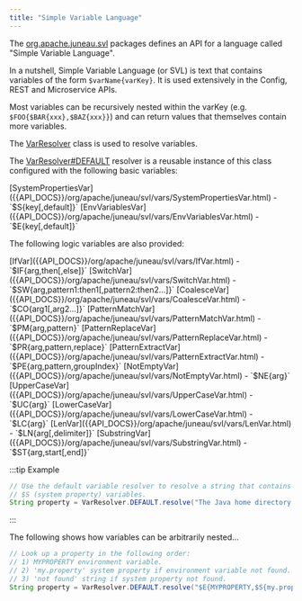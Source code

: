 ```yaml
---
title: "Simple Variable Language"
---
```


The [org.apache.juneau.svl]({{API_DOCS}}/org/apache/juneau/svl.html) packages defines an API for a language called "Simple Variable Language".

In a nutshell, Simple Variable Language (or SVL) is text that contains variables of the form `$varName{varKey}`.
It is used extensively in the Config, REST and Microservice APIs.

Most variables can be recursively nested within the varKey (e.g. `$FOO{$BAR{xxx},$BAZ{xxx}}`) and can return values that themselves contain more variables.

The [VarResolver]({{API_DOCS}}/org/apache/juneau/svl/VarResolver.html) class is used to resolve variables.

The [VarResolver#DEFAULT]({{API_DOCS}}/org/apache/juneau/svl/VarResolver.html#DEFAULT) resolver is a reusable instance of this class configured with the following basic variables:

<tree>
<java-class>[SystemPropertiesVar]({{API_DOCS}}/org/apache/juneau/svl/vars/SystemPropertiesVar.html) - `$S{key[,default]}`</java-class>  
<java-class>[EnvVariablesVar]({{API_DOCS}}/org/apache/juneau/svl/vars/EnvVariablesVar.html) - `$E{key[,default]}`</java-class>  
</tree>

The following logic variables are also provided:

<tree>
<java-class>[IfVar]({{API_DOCS}}/org/apache/juneau/svl/vars/IfVar.html) - `$IF{arg,then[,else]}`</java-class>  
<java-class>[SwitchVar]({{API_DOCS}}/org/apache/juneau/svl/vars/SwitchVar.html) - `$SW{arg,pattern1:then1[,pattern2:then2...]}`</java-class>  
<java-class>[CoalesceVar]({{API_DOCS}}/org/apache/juneau/svl/vars/CoalesceVar.html) - `$CO{arg1[,arg2...]}`</java-class>  
<java-class>[PatternMatchVar]({{API_DOCS}}/org/apache/juneau/svl/vars/PatternMatchVar.html) - `$PM{arg,pattern}`</java-class>  
<java-class>[PatternReplaceVar]({{API_DOCS}}/org/apache/juneau/svl/vars/PatternReplaceVar.html) - `$PR{arg,pattern,replace}`</java-class>  
<java-class>[PatternExtractVar]({{API_DOCS}}/org/apache/juneau/svl/vars/PatternExtractVar.html) - `$PE{arg,pattern,groupIndex}`</java-class>  
<java-class>[NotEmptyVar]({{API_DOCS}}/org/apache/juneau/svl/vars/NotEmptyVar.html) - `$NE{arg}`</java-class>  
<java-class>[UpperCaseVar]({{API_DOCS}}/org/apache/juneau/svl/vars/UpperCaseVar.html) - `$UC{arg}`</java-class>  
<java-class>[LowerCaseVar]({{API_DOCS}}/org/apache/juneau/svl/vars/LowerCaseVar.html) - `$LC{arg}`</java-class>  
<java-class>[LenVar]({{API_DOCS}}/org/apache/juneau/svl/vars/LenVar.html) - `$LN{arg[,delimiter]}`</java-class>  
<java-class>[SubstringVar]({{API_DOCS}}/org/apache/juneau/svl/vars/SubstringVar.html) - `$ST{arg,start[,end]}`</java-class>  
</tree>

:::tip Example

```java
// Use the default variable resolver to resolve a string that contains
// $S (system property) variables.
String property = VarResolver.DEFAULT.resolve("The Java home directory is $S{java.home}");
```

:::

The following shows how variables can be arbitrarily nested...

```java
// Look up a property in the following order:
// 1) MYPROPERTY environment variable.
// 2) 'my.property' system property if environment variable not found.
// 3) 'not found' string if system property not found.
String property = VarResolver.DEFAULT.resolve("$E{MYPROPERTY,$S{my.property,not found}}");
```

